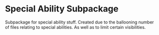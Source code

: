 
# Special Ability Subpackage

Subpackage for special ability stuff. Created due to the ballooning number of files relating to special abilities. As well as to limit certain visibilities.
